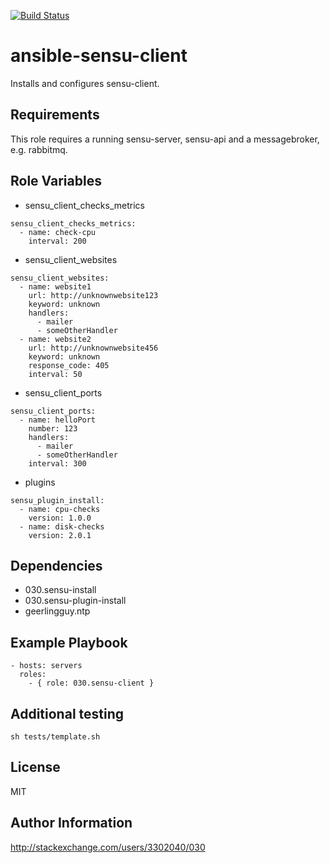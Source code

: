 [![Build Status](https://travis-ci.org/030/ansible-sensu-client.svg?branch=master)](https://travis-ci.org/030/ansible-sensu-client)

ansible-sensu-client
====================

Installs and configures sensu-client.

Requirements
------------

This role requires a running sensu-server, sensu-api and a messagebroker, e.g. rabbitmq.

Role Variables
--------------

* sensu_client_checks_metrics

```
sensu_client_checks_metrics:
  - name: check-cpu
    interval: 200
```

* sensu_client_websites

```
sensu_client_websites:
  - name: website1
    url: http://unknownwebsite123
    keyword: unknown
    handlers:
      - mailer
      - someOtherHandler
  - name: website2
    url: http://unknownwebsite456
    keyword: unknown
    response_code: 405
    interval: 50
```

* sensu_client_ports

```
sensu_client_ports:
  - name: helloPort
    number: 123
    handlers:
      - mailer
      - someOtherHandler
    interval: 300
```

* plugins

```
sensu_plugin_install:
  - name: cpu-checks
    version: 1.0.0
  - name: disk-checks
    version: 2.0.1
```

Dependencies
------------

* 030.sensu-install
* 030.sensu-plugin-install
* geerlingguy.ntp

Example Playbook
----------------

```
- hosts: servers
  roles:
    - { role: 030.sensu-client }
```

Additional testing
------------------

```
sh tests/template.sh
```

License
-------

MIT

Author Information
------------------

http://stackexchange.com/users/3302040/030
